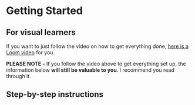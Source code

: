 # Getting Started

## For visual learners

If you want to just follow the video on how to get everything done, [here is a Loom video](https://www.loom.com/share/3c84b02d2dc1417eb390990da2284341?sid=ffe81805-94ca-4e98-84f8-9529624650be) for you.

**PLEASE NOTE -** If you follow the video above to get everything set up, the information below **will still be valuable to you**. I recommend you read through it.


## Step-by-step instructions
